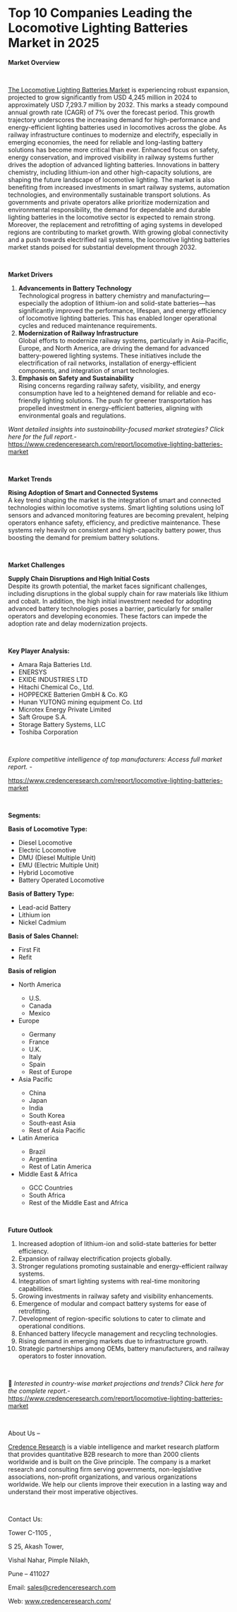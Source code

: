 # Top 10 Companies Leading the Locomotive Lighting Batteries Market in 2025


<p><strong>Market Overview</strong></p>
<p><strong>&nbsp;</strong></p>
<p><a href="https://www.credenceresearch.com/report/locomotive-lighting-batteries-market">The Locomotive Lighting Batteries Market</a> is experiencing robust expansion, projected to grow significantly from USD 4,245 million in 2024 to approximately USD 7,293.7 million by 2032. This marks a steady compound annual growth rate (CAGR) of 7% over the forecast period. This growth trajectory underscores the increasing demand for high-performance and energy-efficient lighting batteries used in locomotives across the globe. As railway infrastructure continues to modernize and electrify, especially in emerging economies, the need for reliable and long-lasting battery solutions has become more critical than ever. Enhanced focus on safety, energy conservation, and improved visibility in railway systems further drives the adoption of advanced lighting batteries. Innovations in battery chemistry, including lithium-ion and other high-capacity solutions, are shaping the future landscape of locomotive lighting. The market is also benefiting from increased investments in smart railway systems, automation technologies, and environmentally sustainable transport solutions. As governments and private operators alike prioritize modernization and environmental responsibility, the demand for dependable and durable lighting batteries in the locomotive sector is expected to remain strong. Moreover, the replacement and retrofitting of aging systems in developed regions are contributing to market growth. With growing global connectivity and a push towards electrified rail systems, the locomotive lighting batteries market stands poised for substantial development through 2032.</p>
<p><strong>&nbsp;</strong></p>
<p><strong>Market Drivers</strong></p>
<ol>
<li><strong> Advancements in Battery Technology</strong><br data-start="1671" data-end="1674" /> Technological progress in battery chemistry and manufacturing&mdash;especially the adoption of lithium-ion and solid-state batteries&mdash;has significantly improved the performance, lifespan, and energy efficiency of locomotive lighting batteries. This has enabled longer operational cycles and reduced maintenance requirements.</li>
<li data-start="1993" data-end="2361"><strong data-start="1993" data-end="2039"> Modernization of Railway Infrastructure</strong><br data-start="2039" data-end="2042" /> Global efforts to modernize railway systems, particularly in Asia-Pacific, Europe, and North America, are driving the demand for advanced battery-powered lighting systems. These initiatives include the electrification of rail networks, installation of energy-efficient components, and integration of smart technologies.</li>
<li data-start="2363" data-end="2711"><strong data-start="2363" data-end="2407"> Emphasis on Safety and Sustainability</strong><br data-start="2407" data-end="2410" /> Rising concerns regarding railway safety, visibility, and energy consumption have led to a heightened demand for reliable and eco-friendly lighting solutions. The push for greener transportation has propelled investment in energy-efficient batteries, aligning with environmental goals and regulations.</li>
</ol>
<p><em>Want detailed insights into sustainability-focused market strategies? Click here for the full report.- </em><a href="https://www.credenceresearch.com/report/locomotive-lighting-batteries-market">https://www.credenceresearch.com/report/locomotive-lighting-batteries-market</a></p>
<p>&nbsp;</p>
<p><strong>Market Trends</strong></p>
<p><strong>Rising Adoption of Smart and Connected Systems</strong><br /> A key trend shaping the market is the integration of smart and connected technologies within locomotive systems. Smart lighting solutions using IoT sensors and advanced monitoring features are becoming prevalent, helping operators enhance safety, efficiency, and predictive maintenance. These systems rely heavily on consistent and high-capacity battery power, thus boosting the demand for premium battery solutions.</p>
<p>&nbsp;</p>
<p><strong>Market Challenges</strong></p>
<p><strong>Supply Chain Disruptions and High Initial Costs</strong><br data-start="3273" data-end="3276" /> Despite its growth potential, the market faces significant challenges, including disruptions in the global supply chain for raw materials like lithium and cobalt. In addition, the high initial investment needed for adopting advanced battery technologies poses a barrier, particularly for smaller operators and developing economies. These factors can impede the adoption rate and delay modernization projects.</p>
<p><strong>&nbsp;</strong></p>
<p><strong>Key Player Analysis:</strong></p>
<ul>
<li>Amara Raja Batteries Ltd.</li>
<li>ENERSYS</li>
<li>EXIDE INDUSTRIES LTD</li>
<li>Hitachi Chemical Co., Ltd.</li>
<li>HOPPECKE Batterien GmbH &amp; Co. KG</li>
<li>Hunan YUTONG mining equipment Co. Ltd</li>
<li>Microtex Energy Private Limited</li>
<li>Saft Groupe S.A.</li>
<li>Storage Battery Systems, LLC</li>
<li>Toshiba Corporation</li>
</ul>
<p>&nbsp;</p>
<p><em>Explore competitive intelligence of top manufacturers: Access full market report. - </em></p>
<p><a href="https://www.credenceresearch.com/report/locomotive-lighting-batteries-market">https://www.credenceresearch.com/report/locomotive-lighting-batteries-market</a></p>
<p>&nbsp;</p>
<p><strong>Segments:</strong></p>
<p><strong>Basis of Locomotive Type:</strong></p>
<ul>
<li>Diesel Locomotive</li>
<li>Electric Locomotive</li>
<li>DMU (Diesel Multiple Unit)</li>
<li>EMU (Electric Multiple Unit)</li>
<li>Hybrid Locomotive</li>
<li>Battery Operated Locomotive</li>
</ul>
<p><strong>Basis of Battery Type:</strong></p>
<ul>
<li>Lead-acid Battery</li>
<li>Lithium ion</li>
<li>Nickel Cadmium</li>
</ul>
<p><strong>Basis of Sales Channel:</strong></p>
<ul>
<li>First Fit</li>
<li>Refit</li>
</ul>
<p><strong>Basis of religion</strong></p>
<ul>
<li>North America</li>
<ul>
<li>U.S.</li>
<li>Canada</li>
<li>Mexico</li>
</ul>
<li>Europe</li>
<ul>
<li>Germany</li>
<li>France</li>
<li>U.K.</li>
<li>Italy</li>
<li>Spain</li>
<li>Rest of Europe</li>
</ul>
<li>Asia Pacific</li>
<ul>
<li>China</li>
<li>Japan</li>
<li>India</li>
<li>South Korea</li>
<li>South-east Asia</li>
<li>Rest of Asia Pacific</li>
</ul>
<li>Latin America</li>
<ul>
<li>Brazil</li>
<li>Argentina</li>
<li>Rest of Latin America</li>
</ul>
<li>Middle East &amp; Africa</li>
<ul>
<li>GCC Countries</li>
<li>South Africa</li>
<li>Rest of the Middle East and Africa</li>
</ul>
</ul>
<p>&nbsp;</p>
<p><strong>Future Outlook </strong></p>
<ol>
<li>Increased adoption of lithium-ion and solid-state batteries for better efficiency.</li>
<li data-start="3814" data-end="3871">Expansion of railway electrification projects globally.</li>
<li data-start="3875" data-end="3957">Stronger regulations promoting sustainable and energy-efficient railway systems.</li>
<li data-start="3961" data-end="4040">Integration of smart lighting systems with real-time monitoring capabilities.</li>
<li data-start="4044" data-end="4112">Growing investments in railway safety and visibility enhancements.</li>
<li data-start="4116" data-end="4192">Emergence of modular and compact battery systems for ease of retrofitting.</li>
<li data-start="4196" data-end="4286">Development of region-specific solutions to cater to climate and operational conditions.</li>
<li data-start="4290" data-end="4357">Enhanced battery lifecycle management and recycling technologies.</li>
<li data-start="4361" data-end="4426">Rising demand in emerging markets due to infrastructure growth.</li>
<li data-start="4431" data-end="4532">Strategic partnerships among OEMs, battery manufacturers, and railway operators to foster innovation.</li>
</ol>
<p><strong>&nbsp;</strong></p>
<p>📌 <em>Interested in country-wise market projections and trends? Click here for the complete report.- </em><a href="https://www.credenceresearch.com/report/locomotive-lighting-batteries-market">https://www.credenceresearch.com/report/locomotive-lighting-batteries-market</a></p>
<p>&nbsp;</p>
<p>About Us &ndash;</p>
<p><a href="https://www.credenceresearch.com/">Credence Research</a> is a viable intelligence and market research platform that provides quantitative B2B research to more than 2000 clients worldwide and is built on the Give principle. The company is a market research and consulting firm serving governments, non-legislative associations, non-profit organizations, and various organizations worldwide. We help our clients improve their execution in a lasting way and understand their most imperative objectives.</p>
<p>&nbsp;</p>
<p>Contact Us:</p>
<p>Tower C-1105 ,</p>
<p>S 25, Akash Tower,</p>
<p>Vishal Nahar, Pimple Nilakh,</p>
<p>Pune &ndash; 411027</p>
<p>Email: <a href="mailto:sales@credenceresearch.com">sales@credenceresearch.com</a></p>
<p>Web: <a href="http://www.credenceresearch.com/">www.credenceresearch.com/</a></p>
